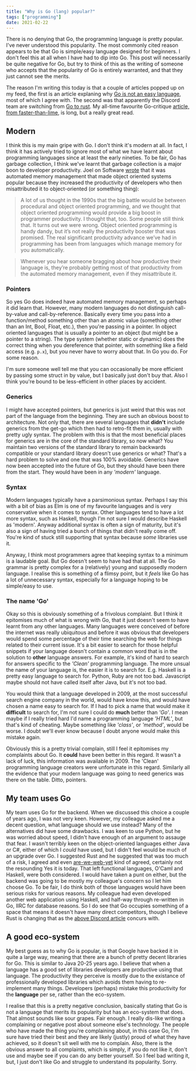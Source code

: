 ```yaml
---
title: "Why is Go (lang) popular?"
tags: ["programming"]
date: 2021-02-22
---
```


There is no denying that Go, the programming language is pretty popular. I've never understood this popularity. The most commonly cited reason appears to be that Go is simple/easy language designed for beginners. I don't feel this at all when I have had to dip into Go. This post will necessarily be quite negative for Go, but try to think of this as the writing of someone who accepts that the popularity of Go is entirely warranted, and that they just cannot see the merits.

The reason I'm writing this today is that a couple of articles popped up on my feed, the first is an article explaning why [Go is not an easy language](https://www.arp242.net/go-easy.html), most of which I agree with. The second was that apparently the Discord team are switching from [Go to rust](https://blog.discord.com/why-discord-is-switching-from-go-to-rust-a190bbca2b1f). My all-time favourite Go-critique [article, from faster-than-lime](https://fasterthanli.me/articles/i-want-off-mr-golangs-wild-ride), is long, but a really great read.

## Modern

I think this is my main gripe with Go. I don't think it's modern at all. In fact, I think it has actively tried to ignore most of what we have learnt about programming languages since at least the early nineties. To be fair, Go has garbage collection, I think we've learnt that garbage collection is a major boon to developer productivity. Joel on Software [wrote](https://www.joelonsoftware.com/2004/06/13/how-microsoft-lost-the-api-war/) that it was automated memory management that made object oriented systems popular because they increased the productivity of developers who then misattributed it to object-oriented (or something thing):

> A lot of us thought in the 1990s that the big battle would be between procedural and object oriented programming, and we thought that object oriented programming would provide a big boost in programmer productivity. I thought that, too. Some people still think that. It turns out we were wrong. Object oriented programming is handy dandy, but it’s not really the productivity booster that was promised. The real significant productivity advance we’ve had in programming has been from languages which manage memory for you automatically. 

> Whenever you hear someone bragging about how productive their language is, they’re probably getting most of that productivity from the automated memory management, even if they misattribute it.

### Pointers

So yes Go does indeed have automated memory management, so perhaps it did learn that. However, many modern languages do not distinguish call-by-value and call-by-reference. Basically every time you pass into a function/method something other than an atomic value (something other than an Int, Bool, Float, etc.), then you're passing in a pointer. In object oriented languages that is usually a pointer to an object (but might be a pointer to a string). The type system (whether static or dynamic) does the correct thing when you dereference that pointer, with something like a field access (e.g. `p.x`), but you never have to worry about that. In Go you do. For some reason.

I'm sure someone well tell me that you can occasionally be more efficient by passing some struct in by value, but I basically just don't buy that. Also I think you're bound to be less-efficient in other places by accident.


### Generics 

I might have accepted pointers, but generics is just weird that this was not part of the language from the beginning. They are such an obvious boost to architecture. Not only that, there are several languages that **didn't** include generics from the get-go which then had to retro-fit them in, usually with pretty ugly syntax. The problem with this is that the most beneficial places for generics are in the core of the standard library, so now what? You maintain two versions of the standard library to remain backwards compatible or your standard library doesn't use generics or what? That's a hard problem to solve and one that was 100% avoidable. Generics have now been accepted  into the future of Go, but they should have been there from the start. They would have been in any *'modern'* language.

### Syntax

Modern languages typically have a parsimonious syntax. Perhaps I say this with a bit of bias as Elm is one of my favourite languages and is very conservative when it comes to syntax. Other languages tend to have a lot more syntax, such as Haskell, though I'm not sure I would describe Haskell as 'modern'. Anyway additional syntax is often a sign of maturity, but it's also a sign of having tried a bunch of things that didn't really come off. You're kind of stuck still supporting that syntax because *some* libraries use it.

Anyway, I think most programmers agree that keeping syntax to a minimum is a laudable goal. But Go doesn't seem to have had that at all. The Go grammar is pretty complex for a (relatively) young and supposedly modern language. I realise this is something of a flimsy point, but it *feels* like Go has a lot of unnecessary syntax, especially for a language hoping to be simple/easy to use.

### The name 'Go'

Okay so this is obviously something of a frivolous complaint. But I think it epitomises much of what is wrong with Go, that it just doesn't seem to have learnt from any other languages. Many languages were conceived of before the internet was really ubiquitous and before it was obvious that developers would spend some percentage of their time searching the web for things related to their current issue. It's a bit easier to search for those helpful snippets if your language doesn't contain a common word that is in the solution to **other** language answers. For example, it's kind of hard to search for answers specific to the *'Clean'* programming language. The more unsual the name of your language is, the easier it is to search for. E.g. Haskell is a pretty easy language to search for. Python, Ruby are not too bad. Javascript maybe should not have called itself after Java, but it's not too bad. 

You would think that a language developed in 2009, at the most successful search engine company in the world, would have know this, and would have chosen a name easy to search for. If I had to pick a name that would make it **difficult** to search for, I'm not sure I could do **much** better than *'Go'*. I mean maybe if I really tried hard I'd name a programming language *'HTML'*, but that's kind of cheating. Maybe something like *'class'*, or *'method'*, would be worse. I doubt we'll ever know because I doubt anyone would make this mistake again.

Obviously this is a pretty trivial complain, still I feel it epitomises my complaints about Go. It **could** have been better in this regard. It wasn't a lack of luck, this information was available in 2009. The 'Clean' programming language creators were unfortunate in this regard. Similarly all the evidence that your modern language was going to need generics was there on the table. Ditto, pointers.

## My team uses Go

My team uses Go for the backend. When we discussed this choice a couple of years ago, I was not very keen. However, my colleague asked me a decent question, what language should we use instead? Many of the alternatives did have some drawbacks. I was keen to use Python, but he was worried about speed, I didn't have enough of an argument to assauge that fear. I wasn't terribly keen on the object-oriented languages either Java or C#, either of which I *could* have used, but I didn't feel would be much of an upgrade over Go. I suggested Rust and he suggested that was too much of a risk, I agreed and even [are-we-web-yet](https://www.arewewebyet.org/) kind of agreed, certainly not the resounding Yes it is today. That left functional languages, O'Caml and Haskell, were both considered. I would have taken a punt on either, but the backend was going to be mostly my colleague's concern so I let him choose Go. To be fair, I do think both of those languages would have been serious risks for various reasons. My colleague had even developed another web application using Haskell, and half-way through re-written in Go, IIRC for database reasons.
So I do see that Go occupies something of a space that means it doesn't have many direct competitors, though I believe Rust is changing that as the [above Discord article](https://blog.discord.com/why-discord-is-switching-from-go-to-rust-a190bbca2b1f) concurs with.

## A good eco-system

My best guess as to why Go is popular, is that Google have backed it in quite a large way, meaning that there are a bunch of pretty decent libraries for Go. This is similar to Java 20-25 years ago. I believe that when a language has a good set of libraries developers are productive using that language. The productivity they perceive is mostly due to the existance of professionally developed libraries which avoids them having to re-implement many things. Developers (perhaps) mistake this productivity for the **language** per se, rather than the eco-system.

I realise that this is a pretty negative conclusion, basically stating that Go is not a language that merits its popularity but has an eco-system that does. That almost sounds like sour grapes. Fair enough. I really dis-like writing a complaining or negative post about someone else's technology. The people who have made the thing you're complaining about, in this case Go, I'm sure have tried their best and they are likely (justly) proud of what they have achieved, so it doesn't sit well with me to complain. Also, there is the obvious answer to all complaints, which is simply, if you do not like it, don't use and maybe see if you can do any better yourself. So I feel bad writing it, but, I just don't like Go and struggle to understand its popularity. Sorry.

